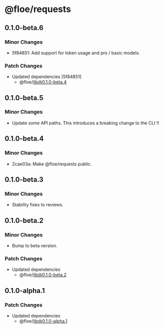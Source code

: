 # @floe/requests

## 0.1.0-beta.6

### Minor Changes

- 5f84851: Add support for token usage and pro / basic models.

### Patch Changes

- Updated dependencies [5f84851]
  - @floe/lib@0.1.0-beta.4

## 0.1.0-beta.5

### Minor Changes

- Update some API paths. This introduces a breaking change to the CLI ‼️

## 0.1.0-beta.4

### Minor Changes

- 2cae03a: Make @floe/requests public.

## 0.1.0-beta.3

### Minor Changes

- Stability fixes to reviews.

## 0.1.0-beta.2

### Minor Changes

- Bump to beta version.

### Patch Changes

- Updated dependencies
  - @floe/lib@0.1.0-beta.2

## 0.1.0-alpha.1

### Patch Changes

- Updated dependencies
  - @floe/lib@0.1.0-alpha.1
